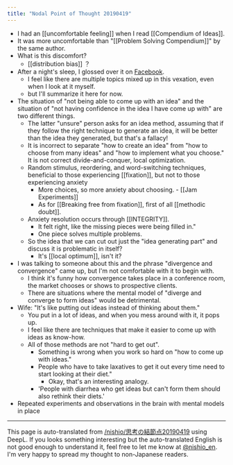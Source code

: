 ```yaml
---
title: "Nodal Point of Thought 20190419"
---
```


- I had an [[uncomfortable feeling]] when I read [[Compendium of Ideas]].
- It was more uncomfortable than "[[Problem Solving Compendium]]" by the same author.
- What is this discomfort?
    - [[distribution bias]] ？
- After a night's sleep, I glossed over it on [Facebook](https://www.facebook.com/nishiohirokazu/posts/10218036065829738).
    - I feel like there are multiple topics mixed up in this vexation, even when I look at it myself.
    - but I'll summarize it here for now.
- The situation of "not being able to come up with an idea" and the situation of "not having confidence in the idea I have come up with" are two different things.
    - The latter "unsure" person asks for an idea method, assuming that if they follow the right technique to generate an idea, it will be better than the idea they generated, but that's a fallacy!
    - It is incorrect to separate "how to create an idea" from "how to choose from many ideas" and "how to implement what you choose." It is not correct divide-and-conquer, local optimization.
    - Random stimulus, reordering, and word-switching techniques, beneficial to those experiencing [[fixation]], but not to those experiencing anxiety
        - More choices, so more anxiety about choosing.
                - [[Jam Experiments]]
        - As for [[Breaking free from fixation]], first of all [[methodic doubt]].
    - Anxiety resolution occurs through [[INTEGRITY]].
        - It felt right, like the missing pieces were being filled in."
        - One piece solves multiple problems.
    - So the idea that we can cut out just the "idea generating part" and discuss it is problematic in itself?
        - It's [[local optimum]], isn't it?
- I was talking to someone about this and the phrase "divergence and convergence" came up, but I'm not comfortable with it to begin with.
    - I think it's funny how convergence takes place in a conference room, the market chooses or shows to prospective clients.
    - There are situations where the mental model of "diverge and converge to form ideas" would be detrimental.
- Wife: "It's like putting out ideas instead of thinking about them."
    - You put in a lot of ideas, and when you mess around with it, it pops up.
    - I feel like there are techniques that make it easier to come up with ideas as know-how.
    - All of those methods are not "hard to get out".
        - Something is wrong when you work so hard on "how to come up with ideas."
        - People who have to take laxatives to get it out every time need to start looking at their diet."
            - Okay, that's an interesting analogy.
        - 'People with diarrhea who get ideas but can't form them should also rethink their diets.'
- Repeated experiments and observations in the brain with mental models in place

---
This page is auto-translated from [/nishio/思考の結節点20190419](https://scrapbox.io/nishio/思考の結節点20190419) using DeepL. If you looks something interesting but the auto-translated English is not good enough to understand it, feel free to let me know at [@nishio_en](https://twitter.com/nishio_en). I'm very happy to spread my thought to non-Japanese readers.